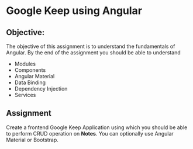 # Google Keep using Angular

## Objective:

The objective of this assignment is to understand the fundamentals of Angular. By the end of the assignment you should be able to understand
- Modules
- Components
- Angular Material
- Data Binding
- Dependency Injection
- Services

## Assignment

Create a frontend Google Keep Application using which you should be able to perform CRUD operation on **Notes**. You can optionally use Angular Material or Bootstrap.
